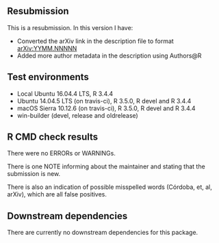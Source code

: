 ## Resubmission
This is a resubmission. In this version I have:

* Converted the arXiv link in the description file to format <arXiv:YYMM.NNNNN>
* Added more author metadata in the description using Authors@R

## Test environments
* Local Ubuntu 16.04.4 LTS, R 3.4.4
* Ubuntu 14.04.5 LTS (on travis-ci), R 3.5.0, R devel and R 3.4.4
* macOS Sierra 10.12.6 (on travis-ci), R 3.5.0, R devel and R 3.4.4
* win-builder (devel, release and oldrelease)

## R CMD check results
There were no ERRORs or WARNINGs.

There is one NOTE informing about the maintainer and stating that the submission
is new. 

There is also an indication of possible misspelled words (Córdoba, et, al,
arXiv), which are all false positives.

## Downstream dependencies
There are currently no downstream dependencies for this package.

